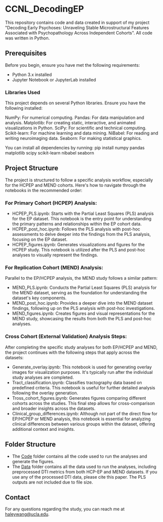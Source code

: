 # CCNL_DecodingEP
This repository contains code and data created in support of my project "Decoding Early Psychoses: Unraveling Stable Microstructural Features Associated with Psychopathology Across Independent Cohorts". All code was written in Python. 

## Prerequisites
Before you begin, ensure you have met the following requirements:

- Python 3.x installed
- Jupyter Notebook or JupyterLab installed

### Libraries Used
This project depends on several Python libraries. Ensure you have the following installed:

NumPy: For numerical computing.
Pandas: For data manipulation and analysis.
Matplotlib: For creating static, interactive, and animated visualizations in Python.
SciPy: For scientific and technical computing.
Scikit-learn: For machine learning and data mining.
NiBabel: For reading and writing neuroimaging data.
Seaborn: For making statistical graphics.

You can install all dependencies by running:
pip install numpy pandas matplotlib scipy scikit-learn nibabel seaborn


## Project Structure
The project is structured to follow a specific analysis workflow, especially for the HCPEP and MEND cohorts. Here's how to navigate through the notebooks in the recommended order:

### For Primary Cohort (HCPEP) Analysis:
- HCPEP_PLS.ipynb: Starts with the Partial Least Squares (PLS) analysis for the EP dataset. This notebook is the entry point for understanding the primary patterns and relationships within the EP cohort data.
- HCPEP_post_hoc.ipynb: Follows the PLS analysis with post-hoc assessments to delve deeper into the findings from the PLS analysis, focusing on the EP dataset.
- HCPEP_figures.ipynb: Generates visualizations and figures for the HCPEP study. This notebook is utilized after the PLS and post-hoc analyses to visually represent the findings.

### For Replication Cohort (MEND) Analysis:
Parallel to the EP/HCPEP analysis, the MEND study follows a similar pattern:
- MEND_PLS.ipynb: Conducts the Partial Least Squares (PLS) analysis for the MEND dataset, serving as the foundation for understanding the dataset's key components.
- MEND_post_hoc.ipynb: Provides a deeper dive into the MEND dataset findings, following up on the PLS analysis with post-hoc investigations.
- MEND_figures.ipynb: Creates figures and visual representations for the MEND study, showcasing the results from both the PLS and post-hoc analyses.

### Cross Cohort (External Validation) Analysis Steps:
After completing the specific study analyses for both EP/HCPEP and MEND, the project continues with the following steps that apply across the datasets:
- Generate_overlay.ipynb: This notebook is used for generating overlay images for visualization purposes. It's typically run after the individual study analyses are completed.
- Tract_classification.ipynb: Classifies tractography data based on predefined criteria. This notebook is useful for further detailed analysis following the overlay generation.
- Tross_cohort_figures.ipynb: Generates figures comparing different cohorts across the studies. This final step allows for cross-comparison and broader insights across the datasets.
- Clinical_group_differences.ipynb: Although not part of the direct flow for EP/HCPEP or MEND analysis, this notebook is essential for analyzing clinical differences between various groups within the dataset, offering additional context and insights.


## Folder Structure
- The [Code](https://github.com/haleyrwang/CCNL_DecodingEP/tree/main/Code) folder contains all the code used to run the analyses and generate the figures.
- The [Data](https://github.com/haleyrwang/CCNL_DecodingEP/tree/main/Data) folder contains all the data used to run the analyses, including preprocessed DTI metrics from both HCP-EP and MEND datasets. If you use any of the processed DTI data, please cite this paper. The PLS outputs are not included due to file size.

## Contact
For any questions regarding the study, you can reach me at haleywang@ucla.edu.


